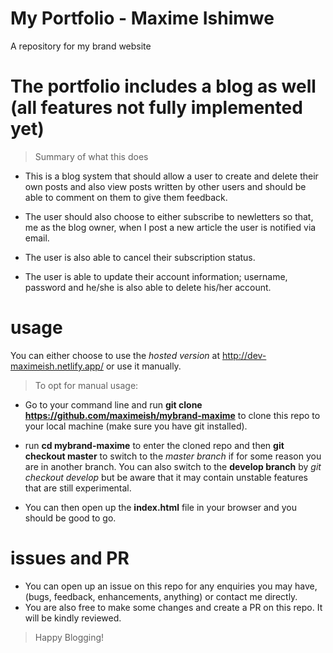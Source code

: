 # My Portfolio - Maxime Ishimwe

A repository for my brand website

# The portfolio includes a blog as well (all features not fully implemented yet)

> Summary of what this does

- This is a blog system that should allow a user to create and delete their own posts and also view posts written by other users and should be able to comment on them to give them feedback.

- The user should also choose to either subscribe to newletters so that, me as the blog owner, when I post a new article the user is notified via email.

- The user is also able to cancel their subscription status.

- The user is able to update their account information; username, password and he/she is also able to delete his/her account.

# usage

You can either choose to use the *hosted version* at http://dev-maximeish.netlify.app/ or use it manually.

> To opt for manual usage:

- Go to your command line and run **git clone https://github.com/maximeish/mybrand-maxime** to clone this repo to your local machine (make sure you have git installed).

- run **cd mybrand-maxime** to enter the cloned repo and then **git checkout master** to switch to the *master branch* if for some reason you are in another branch. You can also switch to the **develop branch** by *git checkout develop* but be aware that it may contain unstable features that are still experimental.

- You can then open up the **index.html** file in your browser and you should be good to go.

# issues and PR

- You can open up an issue on this repo for any enquiries you may have, (bugs, feedback, enhancements, anything) or contact me directly.
- You are also free to make some changes and create a PR on this repo. It will be kindly reviewed.

> Happy Blogging!

